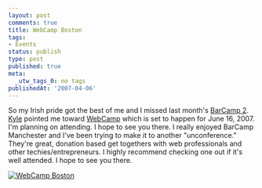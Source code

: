 ```yaml
---
layout: post
comments: true
title: WebCamp Boston
tags:
- Events
status: publish
type: post
published: true
meta:
  _utw_tags_0: no tags
publishedAt: '2007-04-06'
---
```


So my Irish pride got the best of me and I missed last month's <a href="https://barcamp.org/BarCampBoston2">BarCamp 2</a>. <a href="https://www.somedirection.com">Kyle</a> pointed me toward <a href="https://webcampboston.com/events/event-june-16-2007">WebCamp</a> which is set to happen for June 16, 2007. I'm planning on attending. I hope to see you there. I really enjoyed BarCamp Manchester and I've been trying to make it to another "unconference." They're great, donation based get togethers with web professionals and other techies/entrepreneurs. I highly recommend checking one out if it's well attended. I hope to see you there.

<a title="WebCamp Boston" href="https://webcampboston.com"><img border="0" alt="WebCamp Boston" src="https://webcampboston.com/images/logobg.png" /></a>

